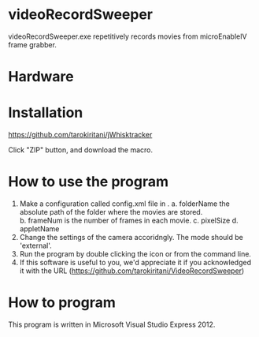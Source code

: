 videoRecordSweeper
==================
videoRecordSweeper.exe repetitively records movies from microEnableIV frame grabber.

Hardware
========


Installation
============
https://github.com/tarokiritani/jWhisktracker

Click "ZIP" button, and download the macro.

How to use the program
======================
1. Make a configuration called config.xml file in .
	a. folderName the absolute path of the folder where the movies are stored.  
	b. frameNum is the number of frames in each movie.
	c. pixelSize 
	d. appletName
2. Change the settings of the camera accoridngly. The mode should be 'external'.
3. Run the program by double clicking the icon or from the command line.
4. If this software is useful to you, we'd appreciate it if you acknowledged it with
the URL (https://github.com/tarokiritani/VideoRecordSweeper)


How to program
==============
This program is written in Microsoft Visual Studio Express 2012. 
